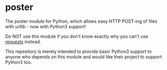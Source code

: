 # poster
The poster module for Python, which allows easy HTTP POST-ing of files with urllib - now with Python3 support!

Do NOT use this module if you don't know exactly why you can't use [requests](http://requests.readthedocs.io/en/v0.7.4/) instead.

This repository is merely intended to provide basic Python3 support to anyone who depends on this module and would like their project to support Python3 too.

